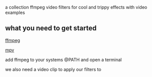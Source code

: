 a collection ffmpeg video filters for cool and trippy effects with video examples

## what you need to get started
[ffmpeg](https://www.ffmpeg.org/)

[mpv](https://mpv.io/)

add ffmpeg to your systems @PATH and open a terminal

we also need a video clip to apply our filters to
